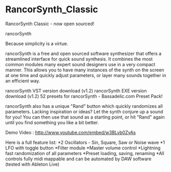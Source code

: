 RancorSynth_Classic
===================

RancorSynth Classic - now open sourced!

rancorSynth

Because simplicity is a virtue. 

rancorSynth is a free and open sourced software synthesizer that offers a streamlined interface for quick sound synthesis. It combines the most common modules many expert sound designers use in a very compact manner. This allows you to have many instances of the synth on the screen at one time and quickly adjust parameters, or layer many sounds together in an efficient way.

rancorSynth VST version download (v1.2) 
rancorSynth EXE version download (v1.2) 
52 presets for rancorSynth - Bassadelic.com Preset Pack! 

rancorSynth also has a unique "Rand" button which quickly randomizes all parameters. Lacking inspiration or ideas? Let the synth conjure up a sound for you! You can then use that sound as a starting point, or hit "Rand" again until you find something you like a bit better. 

Demo Video : http://www.youtube.com/embed/w3BLyb0ZyAs

Here is a full feature list:
*2 Oscillators - Sin, Square, Saw or Noise wave
*1 LFO with toggle button
*Filter module
*Master volume control
*Lightning fast randomization of all parameters
*Preset loading, saving, renaming
*All controls fully midi mappable and can be automated by DAW software (tested with Ableton Live)
